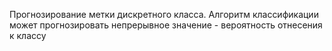 Прогнозирование метки дискретного класса.
Алгоритм классификации может прогнозировать непрерывное значение - вероятность отнесения к классу